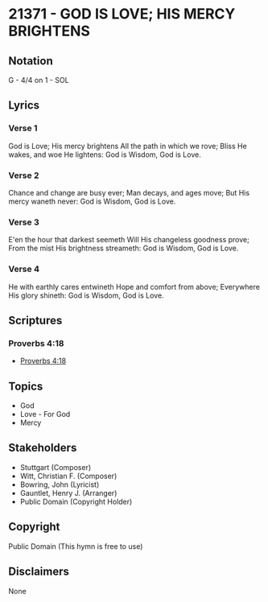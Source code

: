 # 21371 - GOD IS LOVE; HIS MERCY BRIGHTENS

## Notation

G - 4/4 on 1 - SOL

## Lyrics

### Verse 1

God is Love; His mercy brightens All the path in which we rove; Bliss He wakes, and woe He lightens: God is Wisdom, God is Love.

### Verse 2

Chance and change are busy ever; Man decays, and ages move; But His mercy waneth never: God is Wisdom, God is Love.

### Verse 3

E'en the hour that darkest seemeth Will His changeless goodness prove; From the mist His brightness streameth: God is Wisdom, God is Love.

### Verse 4

He with earthly cares entwineth Hope and comfort from above; Everywhere His glory shineth: God is Wisdom, God is Love.


## Scriptures

### Proverbs 4:18

- [Proverbs 4:18](https://www.biblegateway.com/passage/?search=Proverbs%204%3A18)


## Topics

- God
- Love - For God
- Mercy

## Stakeholders

- Stuttgart (Composer)
- Witt, Christian F. (Composer)
- Bowring, John (Lyricist)
- Gauntlet, Henry J. (Arranger)
- Public Domain (Copyright Holder)

## Copyright

Public Domain
(This hymn is free to use)

## Disclaimers

None

